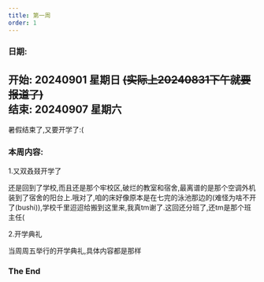 ```yaml
---
title: 第一周
order: 1
---
```


### 日期:  
**开始: 20240901 星期日 ~~(实际上20240831下午就要报道了)~~**  
**结束: 20240907 星期六**  
---

暑假结束了,又要开学了:(  

### 本周内容:  

1.又双叒叕开学了  

还是回到了学校,而且还是那个牢校区,破烂的教室和宿舍,最离谱的是那个空调外机装到了宿舍的阳台上.哦对了,咱的床好像原本是在七完的泳池那边的(难怪为啥不开了(bushi)),学校千里迢迢给搬到这里来,我真tm谢了.这回还分班了,还tm是那个班主任(    

2.开学典礼  

当周周五举行的开学典礼,具体内容都是那样  

### The End